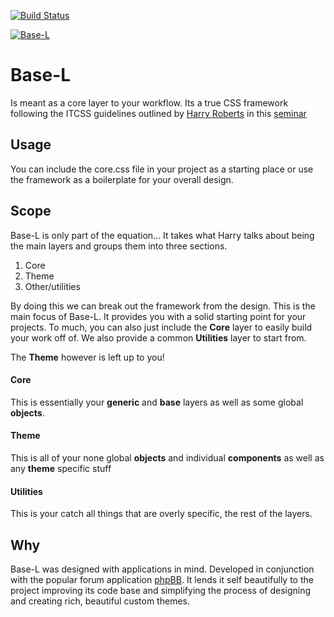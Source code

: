 [![Build Status](https://img.shields.io/travis/hanakin/base-l/master.svg)](http://travis-ci.org/hanakin/base-l/master)

[![Base-L](https://raw.githubusercontent.com/hanakin/base-l/master/base-l-banner.svg)](https://github.com/hanakin/base-l)

# Base-L
Is meant as a core layer to your workflow. Its a true CSS framework following
the ITCSS guidelines outlined by [Harry Roberts](http://www.csswizardry.com) in
this [seminar](https://www.youtube.com/watch?v=1OKZOV-iLj4)

## Usage
You can include the core.css file in your project as a starting place or use the
framework as a boilerplate for your overall design.

## Scope
Base-L is only part of the equation... It takes what Harry talks about being the
main layers and groups them into three sections.

1. Core
2. Theme
3. Other/utilities

By doing this we can break out the framework from the design. This is the main
focus of Base-L. It provides you with a solid starting point for your projects.
To much, you can also just include the **Core** layer to easily build your work
off of. We also provide a common **Utilities** layer to start from.

The **Theme** however is left up to you!

#### Core
This is essentially your **generic** and **base** layers as well as some global
**objects**.

#### Theme
This is all of your none global **objects** and individual **components** as
well as any **theme** specific stuff

#### Utilities
This is your catch all things that are overly specific, the rest of the layers.

## Why
Base-L was designed with applications in mind. Developed in conjunction with the
popular forum application [phpBB](http://www.phpbb.org). It lends it self
beautifully to the project improving its code base and simplifying the process
of designing and creating rich, beautiful custom themes.
